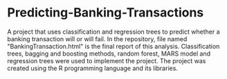 # Predicting-Banking-Transactions

A project that uses classification and regression trees to predict whether a banking transaction will or will fail. In the repository, file named "BankingTransaction.html" is the final report of this analysis. Classification trees, bagging and boosting methods, random forest, MARS model and regression trees were used to implement the project. The project was created using the R programming language and its libraries.
